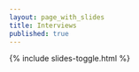 ```yaml
---
layout: page_with_slides
title: Interviews
published: true
---
```


{% include slides-toggle.html %}
